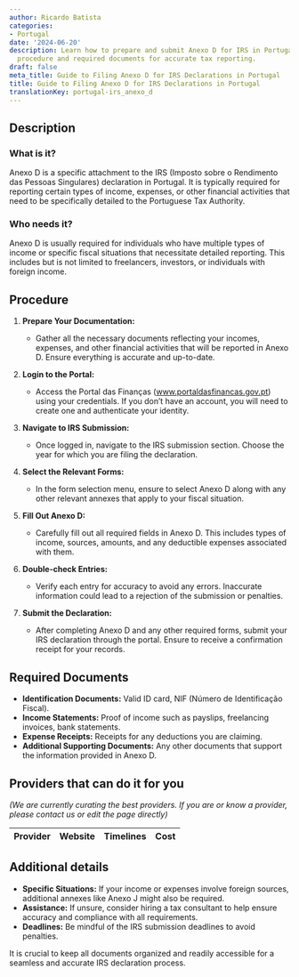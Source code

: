 ```yaml
---
author: Ricardo Batista
categories:
- Portugal
date: '2024-06-20'
description: Learn how to prepare and submit Anexo D for IRS in Portugal. Step-by-step
  procedure and required documents for accurate tax reporting.
draft: false
meta_title: Guide to Filing Anexo D for IRS Declarations in Portugal
title: Guide to Filing Anexo D for IRS Declarations in Portugal
translationKey: portugal-irs_anexo_d
---
```





## Description
### What is it?
Anexo D is a specific attachment to the IRS (Imposto sobre o Rendimento das Pessoas Singulares) declaration in Portugal. It is typically required for reporting certain types of income, expenses, or other financial activities that need to be specifically detailed to the Portuguese Tax Authority.

### Who needs it?
Anexo D is usually required for individuals who have multiple types of income or specific fiscal situations that necessitate detailed reporting. This includes but is not limited to freelancers, investors, or individuals with foreign income.

## Procedure
1. **Prepare Your Documentation:**
   - Gather all the necessary documents reflecting your incomes, expenses, and other financial activities that will be reported in Anexo D. Ensure everything is accurate and up-to-date. 

2. **Login to the Portal:**
   - Access the Portal das Finanças (www.portaldasfinancas.gov.pt) using your credentials. If you don’t have an account, you will need to create one and authenticate your identity.

3. **Navigate to IRS Submission:**
   - Once logged in, navigate to the IRS submission section. Choose the year for which you are filing the declaration.

4. **Select the Relevant Forms:**
   - In the form selection menu, ensure to select Anexo D along with any other relevant annexes that apply to your fiscal situation.

5. **Fill Out Anexo D:**
   - Carefully fill out all required fields in Anexo D. This includes types of income, sources, amounts, and any deductible expenses associated with them.

6. **Double-check Entries:**
   - Verify each entry for accuracy to avoid any errors. Inaccurate information could lead to a rejection of the submission or penalties.

7. **Submit the Declaration:**
   - After completing Anexo D and any other required forms, submit your IRS declaration through the portal. Ensure to receive a confirmation receipt for your records.

## Required Documents
- **Identification Documents:** Valid ID card, NIF (Número de Identificação Fiscal).
- **Income Statements:** Proof of income such as payslips, freelancing invoices, bank statements.
- **Expense Receipts:** Receipts for any deductions you are claiming.
- **Additional Supporting Documents:** Any other documents that support the information provided in Anexo D.

## Providers that can do it for you
_(We are currently curating the best providers. If you are or know a provider, please contact us or edit the page directly)_

| Provider        |     Website     |     Timelines    |       Cost      |
| --------------- | --------------- |  :-------------: | :-------------: |

## Additional details
- **Specific Situations:** If your income or expenses involve foreign sources, additional annexes like Anexo J might also be required.
- **Assistance:** If unsure, consider hiring a tax consultant to help ensure accuracy and compliance with all requirements.
- **Deadlines:** Be mindful of the IRS submission deadlines to avoid penalties.
  
It is crucial to keep all documents organized and readily accessible for a seamless and accurate IRS declaration process.